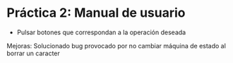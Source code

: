 # Práctica 2: Manual de usuario
- Pulsar botones que correspondan a la operación deseada

Mejoras: Solucionado bug provocado por no cambiar máquina de estado al borrar un caracter